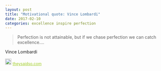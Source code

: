 ```yaml
---
layout: post
title: "Motivational quote: Vince Lombardi"
date: 2017-02-10
categories: excellence inspire perfection
---
```

> Perfection is not attainable, but if we chase perfection we can catch excellence....

Vince Lombardi

<span style="z-index:50;font-size:0.9em;"><img src="https://theysaidso.com/branding/theysaidso.png" height="20" width="20" alt="theysaidso.com"/><a href="https://theysaidso.com" title="Powered by quotes from theysaidso.com" style="color: #9fcc25; margin-left: 4px; vertical-align: middle;">theysaidso.com</a></span>
